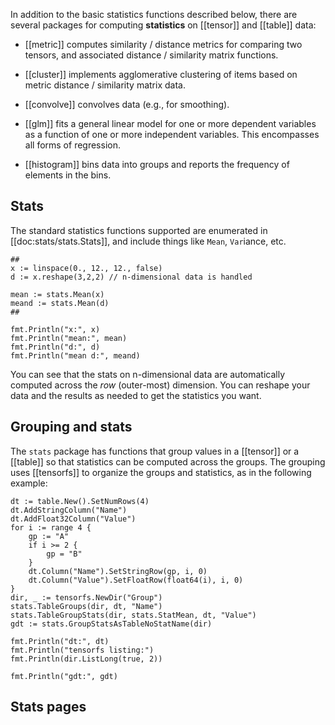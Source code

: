 In addition to the basic statistics functions described below, there are several packages for computing **statistics** on [[tensor]] and [[table]] data:

* [[metric]] computes similarity / distance metrics for comparing two tensors, and associated distance / similarity matrix functions.

* [[cluster]] implements agglomerative clustering of items based on metric distance / similarity matrix data.

* [[convolve]] convolves data (e.g., for smoothing).

* [[glm]] fits a general linear model for one or more dependent variables as a function of one or more independent variables. This encompasses all forms of regression.

* [[histogram]] bins data into groups and reports the frequency of elements in the bins.

## Stats

The standard statistics functions supported are enumerated in [[doc:stats/stats.Stats]], and include things like `Mean`, `Var`iance, etc.

```Goal
##
x := linspace(0., 12., 12., false)
d := x.reshape(3,2,2) // n-dimensional data is handled 

mean := stats.Mean(x)
meand := stats.Mean(d)
##

fmt.Println("x:", x)
fmt.Println("mean:", mean)
fmt.Println("d:", d)
fmt.Println("mean d:", meand)
```

You can see that the stats on n-dimensional data are automatically computed across the _row_ (outer-most) dimension. You can reshape your data and the results as needed to get the statistics you want.

## Grouping and stats

The `stats` package has functions that group values in a [[tensor]] or a [[table]] so that statistics can be computed across the groups. The grouping uses [[tensorfs]] to organize the groups and statistics, as in the following example:

```Goal
dt := table.New().SetNumRows(4)
dt.AddStringColumn("Name")
dt.AddFloat32Column("Value")
for i := range 4 {
	gp := "A"
	if i >= 2 {
		gp = "B"
	}
	dt.Column("Name").SetStringRow(gp, i, 0)
	dt.Column("Value").SetFloatRow(float64(i), i, 0)
}
dir, _ := tensorfs.NewDir("Group")
stats.TableGroups(dir, dt, "Name")
stats.TableGroupStats(dir, stats.StatMean, dt, "Value")
gdt := stats.GroupStatsAsTableNoStatName(dir)

fmt.Println("dt:", dt)
fmt.Println("tensorfs listing:")
fmt.Println(dir.ListLong(true, 2))

fmt.Println("gdt:", gdt)
```

## Stats pages

